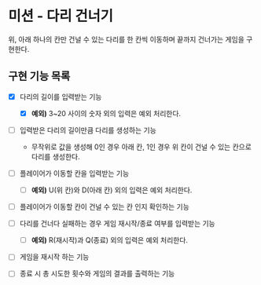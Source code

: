 # 미션 - 다리 건너기
위, 아래 하나의 칸만 건널 수 있는 다리를 한 칸씩 이동하며 끝까지 건너가는 게임을 구현한다.

## 구현 기능 목록

- [X] 다리의 길이를 입력받는 기능
  - [X] **예외)** 3~20 사이의 숫자 외의 입력은 예외 처리한다.

- [ ] 입력받은 다리의 길이만큼 다리를 생성하는 기능
  - 무작위로 값을 생성해 0인 경우 아래 칸, 1인 경우 위 칸이 건널 수 있는 칸으로 다리를 생성한다.

- [ ] 플레이어가 이동할 칸을 입력받는 기능
  - [ ] **예외)** U(위 칸)와 D(아래 칸) 외의 입력은 예외 처리한다.

- [ ] 플레이어가 이동할 칸이 건널 수 있는 칸 인지 확인하는 기능

- [ ] 다리를 건너다 실패하는 경우 게임 재시작/종료 여부를 입력받는 기능 
  - [ ] **예외)** R(재시작)과 Q(종료) 외의 입력은 예외 처리한다.
  
- [ ] 게임을 재시작 하는 기능

- [ ] 종료 시 총 시도한 횟수와 게임의 결과를 출력하는 기능